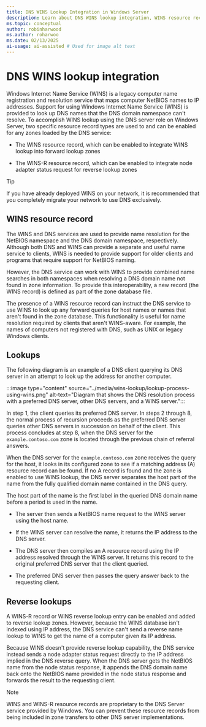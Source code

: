 ```yaml
---
title: DNS WINS Lookup Integration in Windows Server
description: Learn about DNS WINS lookup integration, WINS resource records, how WINS lookup works, and how WINS reverse lookup works in Windows Server.
ms.topic: conceptual
author: robinharwood
ms.author: roharwoo
ms.date: 02/13/2025
ai-usage: ai-assisted # Used for image alt text
---
```


# DNS WINS lookup integration

Windows Internet Name Service (WINS) is a legacy computer name registration and resolution service that maps computer NetBIOS names to IP addresses. Support for using Windows Internet Name Service (WINS) is provided to look up DNS names that the DNS domain namespace can't resolve. To accomplish WINS lookup using the DNS server role on Windows Server, two specific resource record types are used to and can be enabled for any zones loaded by the DNS service:

- The WINS resource record, which can be enabled to integrate WINS lookup into forward lookup zones

- The WINS-R resource record, which can be enabled to integrate node adapter status request for reverse lookup zones

> [!TIP]
> If you have already deployed WINS on your network, it is recommended that you completely migrate your network to use DNS exclusively.

## WINS resource record

The WINS and DNS services are used to provide name resolution for the NetBIOS namespace and the DNS domain namespace, respectively. Although both DNS and WINS can provide a separate and useful name service to clients, WINS is needed to provide support for older clients and programs that require support for NetBIOS naming.

However, the DNS service can work with WINS to provide combined name searches in both namespaces when resolving a DNS domain name not found in zone information. To provide this interoperability, a new record (the WINS record) is defined as part of the zone database file.

The presence of a WINS resource record can instruct the DNS service to use WINS to look up any forward queries for host names or names that aren't found in the zone database. This functionality is useful for name resolution required by clients that aren't WINS-aware. For example, the names of computers not registered with DNS, such as UNIX or legacy Windows clients.

## Lookups

The following diagram is an example of a DNS client querying its DNS server in an attempt to look up the address for another computer.

:::image type="content" source="../media/wins-lookup/lookup-process-using-wins.png" alt-text="Diagram that shows the DNS resolution process with a preferred DNS server, other DNS servers, and a WINS server.":::

In step 1, the client queries its preferred DNS server. In steps 2 through 8, the normal process of recursion proceeds as the preferred DNS server queries other DNS servers in succession on behalf of the client. This process concludes at step 8, when the DNS server for the `example.contoso.com` zone is located through the previous chain of referral answers.

When the DNS server for the `example.contoso.com` zone receives the query for the host, it looks in its configured zone to see if a matching address (A) resource record can be found. If no A record is found and the zone is enabled to use WINS lookup, the  DNS server separates the host part of the name from the fully qualified domain name contained in the DNS query.

The host part of the name is the first label in the queried DNS domain name before a period is used in the name.

- The server then sends a NetBIOS name request to the WINS server using the host name.

- If the WINS server can resolve the name, it returns the IP address to the DNS server.

- The DNS server then compiles an A resource record using the IP address resolved through the WINS server. It returns this record to the original preferred DNS server that the client queried.

- The preferred DNS server then passes the query answer back to the requesting client.

## Reverse lookups

A WINS-R record or WINS reverse lookup entry can be enabled and added to reverse lookup zones. However, because the WINS database isn't indexed using IP address, the DNS service can't send a reverse name lookup to WINS to get the name of a computer given its IP address.

Because WINS doesn't provide reverse lookup capability, the DNS service instead sends a node adapter status request directly to the IP address implied in the DNS reverse query. When the DNS server gets the NetBIOS name from the node status response, it appends the DNS domain name back onto the NetBIOS name provided in the node status response and forwards the result to the requesting client.

> [!NOTE]
> WINS and WINS-R resource records are proprietary to the DNS Server service provided by Windows. You can prevent these resource records from being included in zone transfers to other DNS server implementations.
